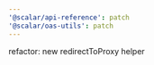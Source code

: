 ```yaml
---
'@scalar/api-reference': patch
'@scalar/oas-utils': patch
---
```


refactor: new redirectToProxy helper
